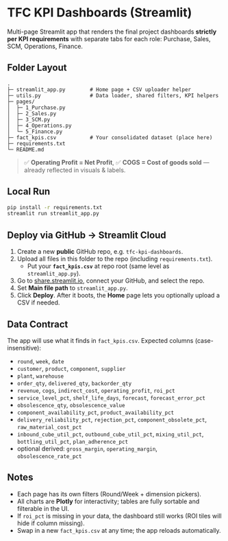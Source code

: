 # TFC KPI Dashboards (Streamlit)

Multi-page Streamlit app that renders the final project dashboards **strictly per KPI requirements** with separate tabs for each role: Purchase, Sales, SCM, Operations, Finance.

## Folder Layout
```
.
├─ streamlit_app.py        # Home page + CSV uploader helper
├─ utils.py                # Data loader, shared filters, KPI helpers
├─ pages/
│  ├─ 1_Purchase.py
│  ├─ 2_Sales.py
│  ├─ 3_SCM.py
│  ├─ 4_Operations.py
│  └─ 5_Finance.py
├─ fact_kpis.csv           # Your consolidated dataset (place here)
├─ requirements.txt
└─ README.md
```

> ✅ **Operating Profit = Net Profit**, ✅ **COGS = Cost of goods sold** — already reflected in visuals & labels.

## Local Run
```bash
pip install -r requirements.txt
streamlit run streamlit_app.py
```

## Deploy via GitHub → Streamlit Cloud
1. Create a new **public** GitHub repo, e.g. `tfc-kpi-dashboards`.
2. Upload all files in this folder to the repo (including `requirements.txt`).  
   - Put your **`fact_kpis.csv`** at repo root (same level as `streamlit_app.py`).  
3. Go to [share.streamlit.io](https://share.streamlit.io), connect your GitHub, and select the repo.
4. Set **Main file path** to `streamlit_app.py`.  
5. Click **Deploy**. After it boots, the **Home** page lets you optionally upload a CSV if needed.

## Data Contract
The app will use what it finds in `fact_kpis.csv`. Expected columns (case-insensitive):
- `round`, `week`, `date`
- `customer`, `product`, `component`, `supplier`
- `plant`, `warehouse`
- `order_qty`, `delivered_qty`, `backorder_qty`
- `revenue`, `cogs`, `indirect_cost`, `operating_profit`, `roi_pct`
- `service_level_pct`, `shelf_life_days`, `forecast`, `forecast_error_pct`
- `obsolescence_qty`, `obsolescence_value`
- `component_availability_pct`, `product_availability_pct`
- `delivery_reliability_pct`, `rejection_pct`, `component_obsolete_pct`, `raw_material_cost_pct`
- `inbound_cube_util_pct`, `outbound_cube_util_pct`, `mixing_util_pct`, `bottling_util_pct`, `plan_adherence_pct`
- optional derived: `gross_margin`, `operating_margin`, `obsolescence_rate_pct`

## Notes
- Each page has its own filters (Round/Week + dimension pickers).
- All charts are **Plotly** for interactivity; tables are fully sortable and filterable in the UI.
- If `roi_pct` is missing in your data, the dashboard still works (ROI tiles will hide if column missing).
- Swap in a new `fact_kpis.csv` at any time; the app reloads automatically.
